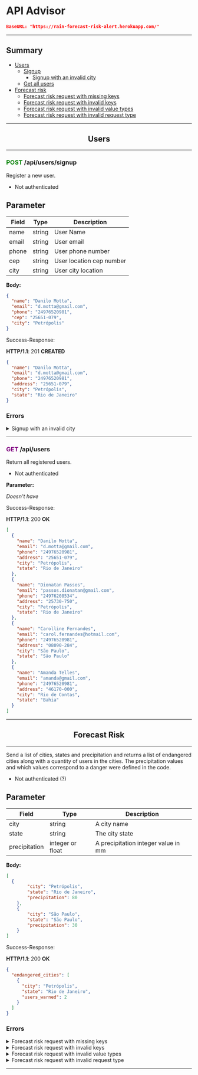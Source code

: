 # API Advisor

```json
BaseURL: "https://rain-forecast-risk-alert.herokuapp.com/"
```

---
## Summary

* [Users](#users)
  * [Signup](#users-signup)
    * [Signup with an invalid city](#users-signup-invalid-city)
  * [Get all users](#users-get)
* [Forecast risk](#forecast-risk)
  * [Forecast risk request with missing keys](#forecast-risk-missing-keys)
  * [Forecast risk request with invalid keys](#forecast-risk-invalid-keys)
  * [Forecast risk request with invalid value types](#forecast-risk-invalid-value-types)
  * [Forecast risk request with invalid request type](#forecast-risk-invalid-request-type)

---
## <center>**Users** <a name="users"></a></center>
---
### <span style="color: green">**POST**</span> /api/users/signup <a name="users-signup"></a>

Register a new user.

- Not authenticated

## Parameter

| **Field** | **Type** | **Description**          |
| --------- | -------- | ------------------------ |
| name      | string   | User Name                |
| email     | string   | User email               |
| phone     | string   | User phone number        |
| cep       | string   | User location cep number |
| city      | string   | User city location       |

**Body:**

```json
{
  "name": "Danilo Motta",
  "email": "d.motta@gmail.com",
  "phone": "24976520981",
  "cep": "25651-079",
  "city": "Petrópolis"
}
```

Success-Response:

**HTTP/1.1**: 201 **CREATED**

```json
{
  "name": "Danilo Motta",
  "email": "d.motta@gmail.com",
  "phone": "24976520981",
  "address": "25651-079",
  "city": "Petrópolis",
  "state": "Rio de Janeiro"
}
```

### Errors

<details>
<summary>Signup with an invalid city</summary> <a name="users-signup-invalid-city"></a>
Error <span style="color: yellow">4xx</span>

| Name       | Description                                       |
| ---------- | ------------------------------------------------- |
| BadRequest | Error Return When Invalid City Parameter Is Sent. |

```json
{
  "error": "city out of range",
  "expected": ["Rio de Janeiro", "São Paulo", "Petrópolis"],
  "received": "Schroeder"
}
```

</details>

---

### <span style="color: purple">**GET**</span> /api/users <a name="users-get"></a>

Return all registered users.

- Not authenticated

**Parameter:**

_Doesn't have_

Success-Response:

**HTTP/1.1**: 200 **OK**

```json
[
  {
    "name": "Danilo Motta",
    "email": "d.motta@gmail.com",
    "phone": "24976520981",
    "address": "25651-079",
    "city": "Petrópolis",
    "state": "Rio de Janeiro"
  },
  {
    "name": "Dionatan Passos",
    "email": "passos.dionatan@gmail.com",
    "phone": "24976208534",
    "address": "25730-750",
    "city": "Petrópolis",
    "state": "Rio de Janeiro"
  },
  {
    "name": "Carolline Fernandes",
    "email": "carol.fernandes@hotmail.com",
    "phone": "24976520981",
    "address": "08090-284",
    "city": "São Paulo",
    "state": "São Paulo"
  },
  {
    "name": "Amanda Telles",
    "email": "amanda@gmail.com",
    "phone": "24976520981",
    "address": "46170-000",
    "city": "Rio de Contas",
    "state": "Bahia"
  }
]
```
---
## <center>**Forecast Risk** <a name="forecast-risk"></a></center>
---
Send a list of cities, states and precipitation and returns a list of endangered cities along with a quantity of users in the cities. The precipitation values and which values correspond to a danger were defined in the code.

- Not authenticated (?)
## Parameter

| **Field**         | **Type**          | **Description**                      |
| ------------------| ------------------| -------------------------------------|
| city              | string            | A city name                          |
| state             | string            | The city state                       |
| precipitation     | integer or float  | A precipitation integer value in mm  |

**Body:**

```json
[
  {
		"city": "Petrópolis",
		"state": "Rio de Janeiro",
		"precipitation": 80
	},
	{
		"city": "São Paulo",
		"state": "São Paulo",
		"precipitation": 30
	}
]
```

Success-Response:

**HTTP/1.1**: 200 **OK**


```json
{
  "endangered_cities": [
    {
      "city": "Petrópolis",
      "state": "Rio de Janeiro",
      "users_warned": 2
    }
  ]
}
```

### Errors

<details>
<summary>Forecast risk request with missing keys</summary> <a name="forecast-risk-missing-keys"></a>

**Body:**

```json
[
  {
		"state": "Rio de Janeiro",
		"precipitation": 80
	},
	{
		"city": "São Paulo",
		"state": "São Paulo",

	}
]
```

Error-Response:

**HTTP/1.1**: 400 **BAD REQUEST**

```json
{
  "error": "missing keys",
  "expected_keys": [
    "city",
    "state",
    "precipitation"
  ],
  "missing_keys": [
    {
      "request": {
        "state": "Rio de Janeiro",
        "precipitation": 80
      },
      "missing_keys": [
        "city"
      ]
    },
    {
      "request": {
		    "city": "São Paulo",
		    "state": "São Paulo",
      },
      "missing_keys": [
        "precipitation"
      ]
    }
  ]
}
```
</details>

<details>
<summary>Forecast risk request with invalid keys</summary> <a name="forecast-risk-invalid-keys"></a>

**Body:**

```json
[
	{
		"city": "Petrópolis",
		"state": "Rio de Janeiro",
		"precipitation": 80,
		"flood_risk": "high"
	},
	{
		"city": "São Paulo",
		"state": "São Paulo",
		"precipitation": 30
	}
]
```


Error-Response:

**HTTP/1.1**: 400 **BAD REQUEST**

```json
{
  "error": "invalid keys",
  "expected_keys": [
    "city",
    "state",
    "precipitation"
  ],
  "invalid_keys": [
    {
      "request": {
        "city": "Petrópolis",
        "state": "Rio de Janeiro",
        "precipitation": 80,
        "flood_risk": "high"
      },
      "invalid_keys": [
        "flood_risk"
      ]
    }
  ]
}
```
</details>

<details>
<summary>Forecast risk request with invalid value types</summary> <a name="forecast-risk-invalid-value-types"></a>

**Body:**

```json
[
	{
		"city": "Petrópolis",
		"state": "Rio de Janeiro",
		"precipitation": "high"
	},
	{
		"city": "São Paulo",
		"state": 23,
		"precipitation": {"mm": 80}
	}
]
```


Error-Response:

**HTTP/1.1**: 400 **BAD REQUEST**

```json
{
  "error": "invalid type",
  "expected_type": {
    "city": "str",
    "state": "str",
    "precipitation": "int or float"
  },
  "received_type": [
    {
      "request": {
        "city": "Petrópolis",
        "state": "Rio de Janeiro",
        "precipitation": "high"
      },
      "invalid_types": {
        "precipitation": "str"
      }
    },
    {
      "request": {
        "city": "São Paulo",
        "state": 23,
        "precipitation": {
          "mm": 80
        }
      },
      "invalid_types": {
        "state": "int",
        "precipitation": "dict"
      }
    }
  ]
}
```
</details>

<details>
<summary>Forecast risk request with invalid request type</summary> <a name="forecast-risk-invalid-request-type"></a>

**Body:**

```json
{
	"city": "Petrópolis",
	"state": "Rio de Janeiro",
	"precipitation": 80
}
```


Error-Response:

**HTTP/1.1**: 400 **BAD REQUEST**

```json
{
  "error": "invalid type",
  "expected_type": "type",
  "received_type": "dict"
}
```
</details>

---
